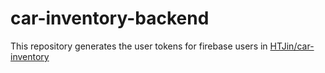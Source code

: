 # car-inventory-backend

This repository generates the user tokens for firebase users in [HTJin/car-inventory](https://github.com/HTJin/car-inventory)